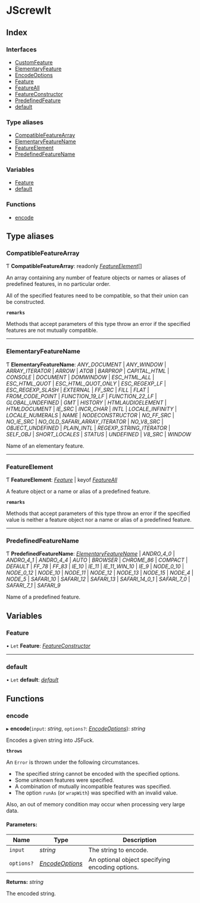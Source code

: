 # JScrewIt

## Index

### Interfaces

* [CustomFeature](interfaces/customfeature.md)
* [ElementaryFeature](interfaces/elementaryfeature.md)
* [EncodeOptions](interfaces/encodeoptions.md)
* [Feature](interfaces/feature.md)
* [FeatureAll](interfaces/featureall.md)
* [FeatureConstructor](interfaces/featureconstructor.md)
* [PredefinedFeature](interfaces/predefinedfeature.md)
* [default](interfaces/default.md)

### Type aliases

* [CompatibleFeatureArray](README.md#compatiblefeaturearray)
* [ElementaryFeatureName](README.md#elementaryfeaturename)
* [FeatureElement](README.md#featureelement)
* [PredefinedFeatureName](README.md#predefinedfeaturename)

### Variables

* [Feature](README.md#feature)
* [default](README.md#default)

### Functions

* [encode](README.md#encode)

## Type aliases

### CompatibleFeatureArray

Ƭ **CompatibleFeatureArray**: readonly [*FeatureElement*](README.md#featureelement)[]

An array containing any number of feature objects or names or aliases of predefined features, in
no particular order.

All of the specified features need to be compatible, so that their union can be constructed.

**`remarks`** 

Methods that accept parameters of this type throw an error if the specified features are not
mutually compatible.

___

### ElementaryFeatureName

Ƭ **ElementaryFeatureName**: *ANY_DOCUMENT* \| *ANY_WINDOW* \| *ARRAY_ITERATOR* \| *ARROW* \| *ATOB* \| *BARPROP* \| *CAPITAL_HTML* \| *CONSOLE* \| *DOCUMENT* \| *DOMWINDOW* \| *ESC_HTML_ALL* \| *ESC_HTML_QUOT* \| *ESC_HTML_QUOT_ONLY* \| *ESC_REGEXP_LF* \| *ESC_REGEXP_SLASH* \| *EXTERNAL* \| *FF_SRC* \| *FILL* \| *FLAT* \| *FROM_CODE_POINT* \| *FUNCTION_19_LF* \| *FUNCTION_22_LF* \| *GLOBAL_UNDEFINED* \| *GMT* \| *HISTORY* \| *HTMLAUDIOELEMENT* \| *HTMLDOCUMENT* \| *IE_SRC* \| *INCR_CHAR* \| *INTL* \| *LOCALE_INFINITY* \| *LOCALE_NUMERALS* \| *NAME* \| *NODECONSTRUCTOR* \| *NO_FF_SRC* \| *NO_IE_SRC* \| *NO_OLD_SAFARI_ARRAY_ITERATOR* \| *NO_V8_SRC* \| *OBJECT_UNDEFINED* \| *PLAIN_INTL* \| *REGEXP_STRING_ITERATOR* \| *SELF_OBJ* \| *SHORT_LOCALES* \| *STATUS* \| *UNDEFINED* \| *V8_SRC* \| *WINDOW*

Name of an elementary feature.

___

### FeatureElement

Ƭ **FeatureElement**: [*Feature*](README.md#feature) \| keyof [*FeatureAll*](interfaces/featureall.md)

A feature object or a name or alias of a predefined feature.

**`remarks`** 

Methods that accept parameters of this type throw an error if the specified value is neither a
feature object nor a name or alias of a predefined feature.

___

### PredefinedFeatureName

Ƭ **PredefinedFeatureName**: [*ElementaryFeatureName*](README.md#elementaryfeaturename) \| *ANDRO_4_0* \| *ANDRO_4_1* \| *ANDRO_4_4* \| *AUTO* \| *BROWSER* \| *CHROME_86* \| *COMPACT* \| *DEFAULT* \| *FF_78* \| *FF_83* \| *IE_10* \| *IE_11* \| *IE_11_WIN_10* \| *IE_9* \| *NODE_0_10* \| *NODE_0_12* \| *NODE_10* \| *NODE_11* \| *NODE_12* \| *NODE_13* \| *NODE_15* \| *NODE_4* \| *NODE_5* \| *SAFARI_10* \| *SAFARI_12* \| *SAFARI_13* \| *SAFARI_14_0_1* \| *SAFARI_7_0* \| *SAFARI_7_1* \| *SAFARI_9*

Name of a predefined feature.

## Variables

### Feature

• `Let` **Feature**: [*FeatureConstructor*](interfaces/featureconstructor.md)

___

### default

• `Let` **default**: [*default*](README.md#default)

## Functions

### encode

▸ **encode**(`input`: *string*, `options?`: [*EncodeOptions*](interfaces/encodeoptions.md)): *string*

Encodes a given string into JSFuck.

**`throws`** 

An `Error` is thrown under the following circumstances.
 - The specified string cannot be encoded with the specified options.
 - Some unknown features were specified.
 - A combination of mutually incompatible features was specified.
 - The option `runAs` (or `wrapWith`) was specified with an invalid value.

Also, an out of memory condition may occur when processing very large data.

#### Parameters:

Name | Type | Description |
------ | ------ | ------ |
`input` | *string* |   The string to encode.    |
`options?` | [*EncodeOptions*](interfaces/encodeoptions.md) |   An optional object specifying encoding options.    |

**Returns:** *string*

The encoded string.
